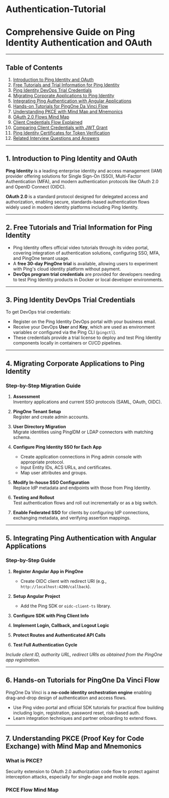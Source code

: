 # Authentication-Tutorial

# Comprehensive Guide on Ping Identity Authentication and OAuth

---

## Table of Contents

1. [Introduction to Ping Identity and OAuth](#1-introduction-to-ping-identity-and-oauth)  
2. [Free Tutorials and Trial Information for Ping Identity](#2-free-tutorials-and-trial-information-for-ping-identity)  
3. [Ping Identity DevOps Trial Credentials](#3-ping-identity-devops-trial-credentials)  
4. [Migrating Corporate Applications to Ping Identity](#4-migrating-corporate-applications-to-ping-identity)  
5. [Integrating Ping Authentication with Angular Applications](#5-integrating-ping-authentication-with-angular-applications)  
6. [Hands-on Tutorials for PingOne Da Vinci Flow](#6-hands-on-tutorials-for-pingone-da-vinci-flow)  
7. [Understanding PKCE with Mind Map and Mnemonics](#7-understanding-pkce-with-mind-map-and-mnemonics)  
8. [OAuth 2.0 Flows Mind Map](#8-oauth-20-flows-mind-map)  
9. [Client Credentials Flow Explained](#9-client-credentials-flow-explained)  
10. [Comparing Client Credentials with JWT Grant](#10-comparing-client-credentials-with-jwt-grant)  
11. [Ping Identity Certificates for Token Verification](#11-ping-identity-certificates-for-token-verification)  
12. [Related Interview Questions and Answers](#12-related-interview-questions-and-answers)  

---

## 1. Introduction to Ping Identity and OAuth

**Ping Identity** is a leading enterprise identity and access management (IAM) provider offering solutions for Single Sign-On (SSO), Multi-Factor Authentication (MFA), and modern authentication protocols like OAuth 2.0 and OpenID Connect (OIDC).

**OAuth 2.0** is a standard protocol designed for delegated access and authorization, enabling secure, standards-based authentication flows widely used in modern identity platforms including Ping Identity.

---

## 2. Free Tutorials and Trial Information for Ping Identity

- Ping Identity offers official video tutorials through its video portal, covering integration of authentication solutions, configuring SSO, MFA, and PingOne tenant usage.  
- A **free 30-day PingOne trial** is available, allowing users to experiment with Ping's cloud identity platform without payment.  
- **DevOps program trial credentials** are provided for developers needing to test Ping Identity products in Docker or local developer environments.

---

## 3. Ping Identity DevOps Trial Credentials

To get DevOps trial credentials:

- Register on the Ping Identity DevOps portal with your business email.
- Receive your DevOps **User** and **Key**, which are used as environment variables or configured via the Ping CLI (`pingctl`).
- These credentials provide a trial license to deploy and test Ping Identity components locally in containers or CI/CD pipelines.

---

## 4. Migrating Corporate Applications to Ping Identity

### Step-by-Step Migration Guide

1. **Assessment**  
   Inventory applications and current SSO protocols (SAML, OAuth, OIDC).  

2. **PingOne Tenant Setup**  
   Register and create admin accounts.  

3. **User Directory Migration**  
   Migrate identities using PingIDM or LDAP connectors with matching schema.  

4. **Configure Ping Identity SSO for Each App**  
   - Create application connections in Ping admin console with appropriate protocol.  
   - Input Entity IDs, ACS URLs, and certificates.  
   - Map user attributes and groups.  

5. **Modify In-house SSO Configuration**  
   Replace IdP metadata and endpoints with those from Ping Identity.  

6. **Testing and Rollout**  
   Test authentication flows and roll out incrementally or as a big switch.  

7. **Enable Federated SSO** for clients by configuring IdP connections, exchanging metadata, and verifying assertion mappings.

---

## 5. Integrating Ping Authentication with Angular Applications

### Step-by-Step Guide

1. **Register Angular App in PingOne**  
   - Create OIDC client with redirect URI (e.g., `http://localhost:4200/callback`).  

2. **Setup Angular Project**  
   - Add the Ping SDK or `oidc-client-ts` library.  

3. **Configure SDK with Ping Client Info**  

4. **Implement Login, Callback, and Logout Logic**  

5. **Protect Routes and Authenticated API Calls**  

6. **Test Full Authentication Cycle**

*Include client ID, authority URL, redirect URIs as obtained from the PingOne app registration.*

---

## 6. Hands-on Tutorials for PingOne Da Vinci Flow

PingOne Da Vinci is a **no-code identity orchestration engine** enabling drag-and-drop design of authentication and access flows.

- Use Ping video portal and official SDK tutorials for practical flow building including login, registration, password reset, risk-based auth.  
- Learn integration techniques and partner onboarding to extend flows.

---

## 7. Understanding PKCE (Proof Key for Code Exchange) with Mind Map and Mnemonics

### What is PKCE?

Security extension to OAuth 2.0 authorization code flow to protect against interception attacks, especially for single-page and mobile apps.

### PKCE Flow Mind Map

